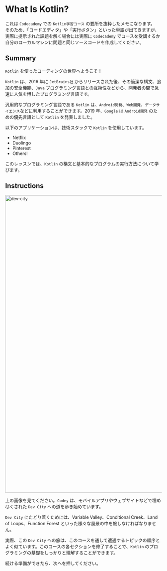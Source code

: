# What Is Kotlin?

これは `Codecademy` での `Kotlin学習コース` の要所を抜粋したメモになります。</br>
そのため、「コードエディタ」や「実行ボタン」といった単語が出てきますが、実際に提示された課題を解く場合には実際に `Codecademy` でコースを受講するか自分のローカルマシンに問題と同じソースコードを作成してください。

## Summary

`Kotlin` を使ったコーディングの世界へようこそ！

`Kotlin` は、2016 年に `JetBrains社` からリリースされた後、その簡潔な構文、追加の安全機能、`Java` プログラミング言語との互換性などから、開発者の間で急速に人気を博したプログラミング言語です。

汎用的なプログラミング言語である `Kotlin` は、`Android開発`、`Web開発`、`データサイエンス`などに利用することができます。2019 年、`Google` は `Android開発` のための優先言語として `Kotlin` を発表しました。

以下のアプリケーションは、技術スタックで `Kotlin` を使用しています。

- Netflix
- Duolingo
- Pinterest
- Others!

このレッスンでは、`Kotlin` の構文と基本的なプログラムの実行方法について学びます。

## Instructions

<img width="955" alt="dev-city" src="https://user-images.githubusercontent.com/13072231/105673178-01987a80-5f29-11eb-9e49-969a62bbe1da.png">

上の画像を見てください。`Codey` は、モバイルアプリやウェブサイトなどで埋め尽くされた `Dev City` への道を歩き始めています。

`Dev City` にたどり着くためには、Variable Valley、Conditional Creek、Land of Loops、Function Forest といった様々な風景の中を旅しなければなりません。

実際、この `Dev City` への旅は、このコースを通して遭遇するトピックの順序とよく似ています。このコースの各セクションを修了することで、`Kotlin` のプログラミングの基礎をしっかりと理解することができます。

続ける準備ができたら、次へを押してください。
